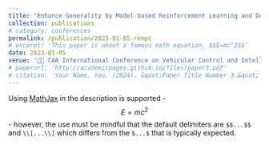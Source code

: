 ```yaml
---
title: "Enhance Generality by Model-based Reinforcement Learning and Domain Randomization"
collection: publications
# category: conferences
permalink: /publication/2023-01-05-rempc
# excerpt: 'This paper is about a famous math equation, $$E=mc^2$$'
date: 2023-01-05
venue: '🚗🧠 CAA International Conference on Vehicular Control and Intelligence (CVCI)'
# paperurl: 'http://academicpages.github.io/files/paper3.pdf'
# citation: 'Your Name, You. (2024). &quot;Paper Title Number 3.&quot; <i>GitHub Journal of Bugs</i>. 1(3).'
---
```


Using [MathJax](https://www.mathjax.org/) in the description is supported - $$E=mc^2$$ - however, the use must be mindful that the default delimiters are `$$...$$` and `\\[...\\]` which differs from the `$...$` that is typically expected.
